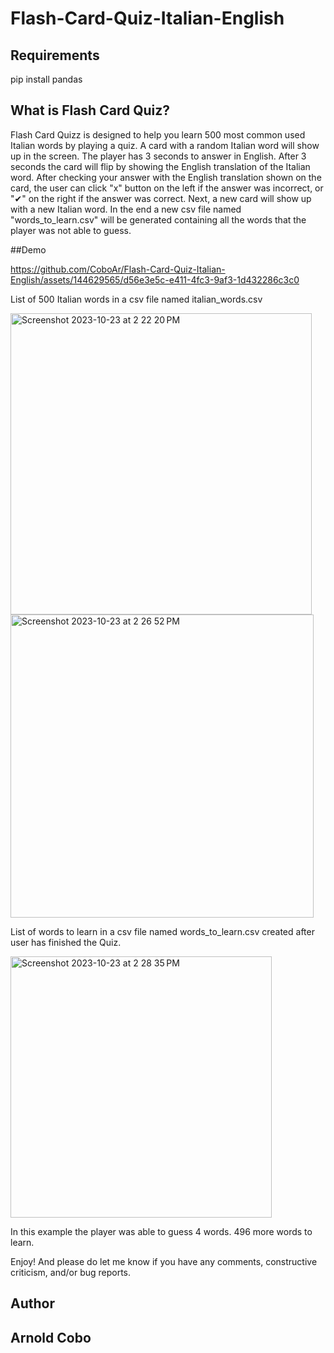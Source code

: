 # Flash-Card-Quiz-Italian-English

## Requirements
pip install pandas

## What is Flash Card Quiz?
Flash Card Quizz is designed to help you learn 500 most common used Italian words by playing a quiz. A card with a random Italian word will show up in the screen. The player has 3 seconds to answer in English. After 3 seconds the card will flip by showing the English translation of the Italian word. After checking your answer with the English translation shown on the card, the user can click "x" button on the left if the answer was incorrect, or "✔" on the right if the answer was correct. Next, a new card will show up with a new Italian word. In the end a new csv file named "words_to_learn.csv" will be generated containing all the words that the player was not able to guess.  

##Demo

https://github.com/CoboAr/Flash-Card-Quiz-Italian-English/assets/144629565/d56e3e5c-e411-4fc3-9af3-1d432286c3c0

List of 500 Italian words in a csv file named italian_words.csv

<img width="482" alt="Screenshot 2023-10-23 at 2 22 20 PM" src="https://github.com/CoboAr/Flash-Card-Quiz-Italian-English/assets/144629565/0330f682-b7cc-4f5e-8956-c5f7f97cda0c">

<img width="485" alt="Screenshot 2023-10-23 at 2 26 52 PM" src="https://github.com/CoboAr/Flash-Card-Quiz-Italian-English/assets/144629565/d66cd85d-5b21-4c30-b4ea-79cad89c4a48">


List of words to learn in a csv file named words_to_learn.csv created after user has finished the Quiz.

<img width="418" alt="Screenshot 2023-10-23 at 2 28 35 PM" src="https://github.com/CoboAr/Flash-Card-Quiz-Italian-English/assets/144629565/f884c549-4bd5-453e-b2ae-1886c7e6bd3b">

In this example the player was able to guess 4 words. 496 more words to learn.


Enjoy! And please do let me know if you have any comments, constructive criticism, and/or bug reports.
## Author
## Arnold Cobo
